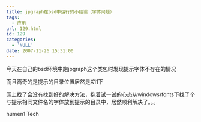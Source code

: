 ```yaml
---
title: jpgraph在bsd中运行的小错误（字体问题）
tags:
  - 应用
url: 129.html
id: 129
categories:
  - 'NULL'
date: 2007-11-26 15:31:00
---
```


今天在自己的bsd环境中跑jpgraph这个类包时发现提示字体不存在的情况

而且离奇的是提示的目录位置居然是X11下

网上找了会没有找到好的解决方法，抱着试一试的心态从windows/fonts下找了个与提示相同文件名的字体放到提示的目录中，居然顺利解决了。。。

humen1 Tech